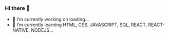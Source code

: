 ### Hi there 👋




- 🔭 I’m currently working on loading...
- 🌱 I’m currently learning HTML, CSS, JAVASCRIPT, SQL, REACT, REACT-NATIVE, NODEJS...



